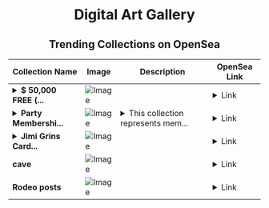 <div align="center">

# Digital Art Gallery

## Trending Collections on OpenSea

| Collection Name                       | Image                                                                                     | Description                       | OpenSea Link                                                                                          |
|---------------------------------------|-------------------------------------------------------------------------------------------|-----------------------------------|--------------------------------------------------------------------------------------------------------|
| **<details><summary>$ 50,000 FREE (...</summary>$ 50,000 FREE (EventQ.io)</details>** | ![Image](https://i.seadn.io/s/raw/files/ff2c14f40548d92ced8b9521d4c873dd.png?w=500&auto=format?w=200&auto=format) |  | <details><summary>Link</summary>[$ 50,000 FREE (EventQ.io)](https://opensea.io/collection/50000-free-eventq-io-2605)</details> |
| **<details><summary>Party Membershi...</summary>Party Memberships: VirtuaPool</details>** | ![Image](https://i.seadn.io/s/raw/files/d927d3099257832e7e94bc703b32b1e5.png?w=500&auto=format?w=200&auto=format) | <details><summary>This collection represents mem...</summary>This collection represents memberships in the following Party: VirtuaPool. Head to https://base.party.app/party/0x413291136d4ec4e897b05e45e90f738ec30f221d to view the Party's latest activity.</details> | <details><summary>Link</summary>[Party Memberships: VirtuaPool](https://opensea.io/collection/party-memberships-virtuapool-1)</details> |
| **<details><summary>Jimi Grins Card...</summary>Jimi Grins Cards</details>** | ![Image](https://i.seadn.io/s/raw/files/c03b60b5b1fdb7e68babbc6bfa4eb818.jpg?w=500&auto=format?w=200&auto=format) |  | <details><summary>Link</summary>[Jimi Grins Cards](https://opensea.io/collection/jimi-grins-cards)</details> |
| **cave** | ![Image](https://i.seadn.io/s/raw/files/9a8ebad2fbe48896967e949265de4fbd.jpg?w=500&auto=format?w=200&auto=format) |  | <details><summary>Link</summary>[cave](https://opensea.io/collection/cave-49)</details> |
| **Rodeo posts** | ![Image](https://i.seadn.io/s/raw/files/09990bd2c34f9c8bd3a171e9c4e7a07f.png?w=500&auto=format?w=200&auto=format) |  | <details><summary>Link</summary>[Rodeo posts](https://opensea.io/collection/rodeo-posts-7370)</details> |

</div>